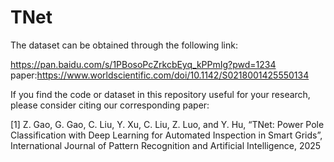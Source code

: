 # TNet
The dataset can be obtained through the following link:

https://pan.baidu.com/s/1PBosoPcZrkcbEyq_kPPmIg?pwd=1234
paper:https://www.worldscientific.com/doi/10.1142/S0218001425550134


If you find the code or dataset in this repository useful for your research, please consider citing our corresponding paper:

[1] Z. Gao, G. Gao, C. Liu, Y. Xu, C. Liu, Z. Luo, and Y. Hu, “TNet: Power Pole Classification with Deep Learning for Automated Inspection in Smart Grids”, International Journal of Pattern Recognition and Artificial Intelligence, 2025
